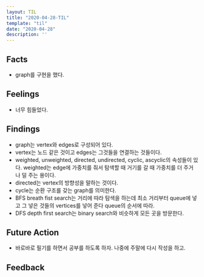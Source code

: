```yaml
---
layout: TIL
title: "2020-04-28-TIL"
template: "til"
date: "2020-04-28"
description: ''
---
```


## Facts

- graph를 구현을 했다.

## Feelings

- 너무 힘들었다.

## Findings

- graph는 vertex와 edges로 구성되어 있다.
- vertex는 노드 같은 것이고 edges는 그것들을 연결하는 것들이다.
- weighted, unweighted, directed, undirected, cyclic, ascyclic의 속성들이 있다. weighted는 edge에 가중치를 줘서 탐색할 때 거기를 갈 때 가중치를 더 주거나 덜 주는 용이다.
- directed는 vertex의 방향성을 말하는 것이다.
- cycle는 순환 구조를 갖는 graph를 의미한다. 
- BFS breath fist search는 거리에 따라 탐색을 하는데 최소 거리부터 queue에 넣고 그 넣은 것들의 vertices를 넣어 준다 queue의 순서에 따라.
- DFS depth first search는 binary search와 비슷하게 모든 곳을 방문한다.

## Future Action

- 바로바로 필기를 하면서 공부를 하도록 하자. 나중에 주말에 다시 작성을 하고.

## Feedback
